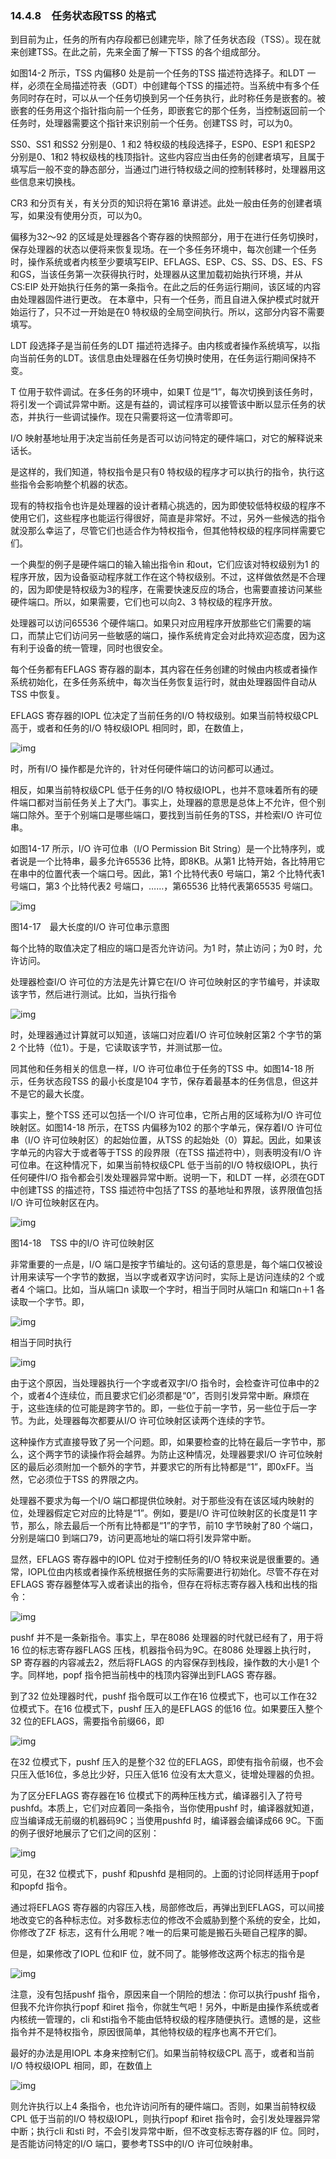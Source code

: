 ### 14.4.8　任务状态段TSS 的格式

到目前为止，任务的所有内存段都已创建完毕，除了任务状态段（TSS）。现在就来创建TSS。在此之前，先来全面了解一下TSS 的各个组成部分。

如图14-2 所示，TSS 内偏移0 处是前一个任务的TSS 描述符选择子。和LDT 一样，必须在全局描述符表（GDT）中创建每个TSS 的描述符。当系统中有多个任务同时存在时，可以从一个任务切换到另一个任务执行，此时称任务是嵌套的。被嵌套的任务用这个指针指向前一个任务，即嵌套它的那个任务，当控制返回前一个任务时，处理器需要这个指针来识别前一个任务。创建TSS 时，可以为0。

SS0、SS1 和SS2 分别是0、1 和2 特权级的栈段选择子，ESP0、ESP1 和ESP2 分别是0、1和2 特权级栈的栈顶指针。这些内容应当由任务的创建者填写，且属于填写后一般不变的静态部分，当通过门进行特权级之间的控制转移时，处理器用这些信息来切换栈。

CR3 和分页有关，有关分页的知识将在第16 章讲述。此处一般由任务的创建者填写，如果没有使用分页，可以为0。

偏移为32～92 的区域是处理器各个寄存器的快照部分，用于在进行任务切换时，保存处理器的状态以便将来恢复现场。在一个多任务环境中，每次创建一个任务时，操作系统或者内核至少要填写EIP、EFLAGS、ESP、CS、SS、DS、ES、FS 和GS，当该任务第一次获得执行时，处理器从这里加载初始执行环境，并从CS:EIP 处开始执行任务的第一条指令。在此之后的任务运行期间，该区域的内容由处理器固件进行更改。 在本章中，只有一个任务，而且自进入保护模式时就开始运行了，只不过一开始是在0 特权级的全局空间执行。所以，这部分内容不需要填写。

LDT 段选择子是当前任务的LDT 描述符选择子。由内核或者操作系统填写，以指向当前任务的LDT。该信息由处理器在任务切换时使用，在任务运行期间保持不变。

T 位用于软件调试。在多任务的环境中，如果T 位是“1”，每次切换到该任务时，将引发一个调试异常中断。这是有益的，调试程序可以接管该中断以显示任务的状态，并执行一些调试操作。现在只需要将这一位清零即可。

I/O 映射基地址用于决定当前任务是否可以访问特定的硬件端口，对它的解释说来话长。

是这样的，我们知道，特权指令是只有0 特权级的程序才可以执行的指令，执行这些指令会影响整个机器的状态。

现有的特权指令也许是处理器的设计者精心挑选的，因为即使较低特权级的程序不使用它们，这些程序也能运行得很好，简直是非常好。不过，另外一些候选的指令就没那么幸运了，尽管它们也适合作为特权指令，但其他特权级的程序同样需要它们。

一个典型的例子是硬件端口的输入输出指令in 和out，它们应该对特权级别为1 的程序开放，因为设备驱动程序就工作在这个特权级别。不过，这样做依然是不合理的，因为即使是特权级为3的程序，在需要快速反应的场合，也需要直接访问某些硬件端口。所以，如果需要，它们也可以向2、3 特权级的程序开放。

处理器可以访问65536 个硬件端口。如果只对应用程序开放那些它们需要的端口，而禁止它们访问另一些敏感的端口，操作系统肯定会对此持欢迎态度，因为这有利于设备的统一管理，同时也很安全。

每个任务都有EFLAGS 寄存器的副本，其内容在任务创建的时候由内核或者操作系统初始化，在多任务系统中，每次当任务恢复运行时，就由处理器固件自动从TSS 中恢复。

EFLAGS 寄存器的IOPL 位决定了当前任务的I/O 特权级别。如果当前特权级CPL 高于，或者和任务的I/O 特权级IOPL 相同时，即，在数值上，

![img](../0-Assets/Epubook/x86汇编语言从实模式到保护模式_李忠_等_Z_Library/images/00610.jpeg)

时，所有I/O 操作都是允许的，针对任何硬件端口的访问都可以通过。

相反，如果当前特权级CPL 低于任务的I/O 特权级IOPL，也并不意味着所有的硬件端口都对当前任务关上了大门。事实上，处理器的意思是总体上不允许，但个别端口除外。至于个别端口是哪些端口，要找到当前任务的TSS，并检索I/O 许可位串。

如图14-17 所示，I/O 许可位串（I/O Permission Bit String）是一个比特序列，或者说是一个比特串，最多允许65536 比特，即8KB。从第1 比特开始，各比特用它在串中的位置代表一个端口号。因此，第1 个比特代表0 号端口，第2 个比特代表1 号端口，第3 个比特代表2 号端口，……，第65536 比特代表第65535 号端口。

![img](../0-Assets/Epubook/x86汇编语言从实模式到保护模式_李忠_等_Z_Library/images/00611.jpeg)

图14-17　最大长度的I/O 许可位串示意图

每个比特的取值决定了相应的端口是否允许访问。为1 时，禁止访问；为0 时，允许访问。

处理器检查I/O 许可位的方法是先计算它在I/O 许可位映射区的字节编号，并读取该字节，然后进行测试。比如，当执行指令

![img](../0-Assets/Epubook/x86汇编语言从实模式到保护模式_李忠_等_Z_Library/images/00612.jpeg)

时，处理器通过计算就可以知道，该端口对应着I/O 许可位映射区第2 个字节的第2 个比特（位1）。于是，它读取该字节，并测试那一位。

同其他和任务相关的信息一样，I/O 许可位串位于任务的TSS 中。如图14-18 所示，任务状态段TSS 的最小长度是104 字节，保存着最基本的任务信息，但这并不是它的最大长度。

事实上，整个TSS 还可以包括一个I/O 许可位串，它所占用的区域称为I/O 许可位映射区。如图14-18 所示，在TSS 内偏移为102 的那个字单元，保存着I/O 许可位串（I/O 许可位映射区）的起始位置，从TSS 的起始处（0）算起。因此，如果该字单元的内容大于或者等于TSS 的段界限（在TSS 描述符中），则表明没有I/O 许可位串。在这种情况下，如果当前特权级CPL 低于当前的I/O 特权级IOPL，执行任何硬件I/O 指令都会引发处理器异常中断。说明一下，和LDT 一样，必须在GDT 中创建TSS 的描述符，TSS 描述符中包括了TSS 的基地址和界限，该界限值包括I/O 许可位映射区在内。

![img](../0-Assets/Epubook/x86汇编语言从实模式到保护模式_李忠_等_Z_Library/images/00613.jpeg)

图14-18　TSS 中的I/O 许可位映射区

非常重要的一点是，I/O 端口是按字节编址的。这句话的意思是，每个端口仅被设计用来读写一个字节的数据，当以字或者双字访问时，实际上是访问连续的2 个或者4 个端口。比如，当从端口n 读取一个字时，相当于同时从端口n 和端口n＋1 各读取一个字节。即，

![img](../0-Assets/Epubook/x86汇编语言从实模式到保护模式_李忠_等_Z_Library/images/00614.jpeg)

相当于同时执行

![img](../0-Assets/Epubook/x86汇编语言从实模式到保护模式_李忠_等_Z_Library/images/00615.jpeg)

由于这个原因，当处理器执行一个字或者双字I/O 指令时，会检查许可位串中的2 个，或者4个连续位，而且要求它们必须都是“0”，否则引发异常中断。麻烦在于，这些连续的位可能是跨字节的。即，一些位于前一字节，另一些位于后一字节。为此，处理器每次都要从I/O 许可位映射区读两个连续的字节。

这种操作方式直接导致了另一个问题。即，如果要检查的比特在最后一字节中，那么，这个两字节的读操作将会越界。为防止这种情况，处理器要求I/O 许可位映射区的最后必须附加一个额外的字节，并要求它的所有比特都是“1”，即0xFF。当然，它必须位于TSS 的界限之内。

处理器不要求为每一个I/O 端口都提供位映射。对于那些没有在该区域内映射的位，处理器假定它对应的比特是“1”。例如，要是I/O 许可位映射区的长度是11 字节，那么，除去最后一个所有比特都是“1”的字节，前10 字节映射了80 个端口，分别是端口0 到端口79，访问更高地址的端口将引发异常中断。

显然，EFLAGS 寄存器中的IOPL 位对于控制任务的I/O 特权来说是很重要的。通常，IOPL位由内核或者操作系统根据任务的实际需要进行初始化。尽管不存在对EFLAGS 寄存器整体写入或者读出的指令，但存在将标志寄存器入栈和出栈的指令：

![img](../0-Assets/Epubook/x86汇编语言从实模式到保护模式_李忠_等_Z_Library/images/00616.jpeg)

pushf 并不是一条新指令。事实上，早在8086 处理器的时代就已经有了，用于将16 位的标志寄存器FLAGS 压栈，机器指令码为9C。在8086 处理器上执行时，SP 寄存器的内容减去2，然后将FLAGS 的内容保存到栈段，操作数的大小是1 个字。同样地，popf 指令把当前栈中的栈顶内容弹出到FLAGS 寄存器。

到了32 位处理器时代，pushf 指令既可以工作在16 位模式下，也可以工作在32 位模式下。在16 位模式下，pushf 压入的是EFLAGS 的低16 位。如果要压入整个32 位的EFLAGS，需要指令前缀66，即

![img](../0-Assets/Epubook/x86汇编语言从实模式到保护模式_李忠_等_Z_Library/images/00617.jpeg)

在32 位模式下，pushf 压入的是整个32 位的EFLAGS，即使有指令前缀，也不会只压入低16位，多总比少好，只压入低16 位没有太大意义，徒增处理器的负担。

为了区分EFLAGS 寄存器在16 位模式下的两种压栈方式，编译器引入了符号pushfd。本质上，它们对应着同一条指令，当你使用pushf 时，编译器就知道，应当编译成无前缀的机器码9C；当使用pushfd 时，编译器会编译成66 9C。下面的例子很好地展示了它们之间的区别：

![img](../0-Assets/Epubook/x86汇编语言从实模式到保护模式_李忠_等_Z_Library/images/00618.jpeg)

可见，在32 位模式下，pushf 和pushfd 是相同的。上面的讨论同样适用于popf 和popfd 指令。

通过将EFLAGS 寄存器的内容压入栈，局部修改后，再弹出到EFLAGS，可以间接地改变它的各种标志位。对多数标志位的修改不会威胁到整个系统的安全，比如，你修改了ZF 标志，这有什么用呢？唯一的后果可能是搬石头砸自己程序的脚。

但是，如果修改了IOPL 位和IF 位，就不同了。能够修改这两个标志的指令是

![img](../0-Assets/Epubook/x86汇编语言从实模式到保护模式_李忠_等_Z_Library/images/00619.jpeg)

注意，没有包括pushf 指令，原因来自一个阴险的想法：你可以执行pushf 指令，但我不允许你执行popf 和iret 指令，你就生气吧！另外，中断是由操作系统或者内核统一管理的，cli 和sti指令不能由低特权级的程序随便执行。遗憾的是，这些指令并不是特权指令，原因很简单，其他特权级的程序也离不开它们。

最好的办法是用IOPL 本身来控制它们。如果当前特权级CPL 高于，或者和当前I/O 特权级IOPL 相同，即，在数值上

![img](../0-Assets/Epubook/x86汇编语言从实模式到保护模式_李忠_等_Z_Library/images/00620.jpeg)

则允许执行以上4 条指令，也允许访问所有的硬件端口。否则，如果当前特权级CPL 低于当前的I/O 特权级IOPL，则执行popf 和iret 指令时，会引发处理器异常中断；执行cli 和sti 时，不会引发异常中断，但不改变标志寄存器的IF 位。同时，是否能访问特定的I/O 端口，要参考TSS中的I/O 许可位映射串。